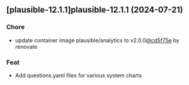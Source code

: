 

## [plausible-12.1.1]plausible-12.1.1 (2024-07-21)

### Chore



- update container image plausible/analytics to v2.0.0[@cd5f75e](https://github.com/cd5f75e) by renovate

### Feat



- Add questions.yaml files for various system charts